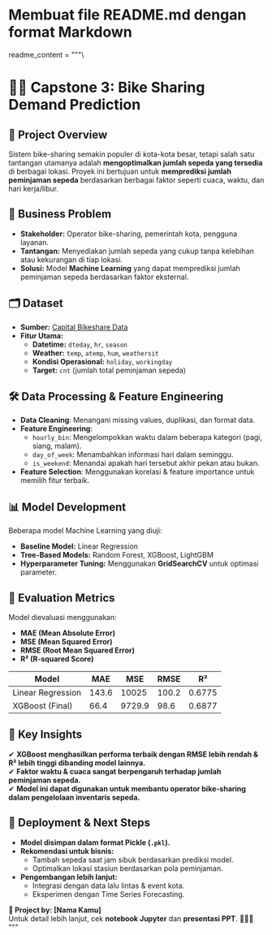 # Membuat file README.md dengan format Markdown

readme_content = """\
# 🚴‍♂️ Capstone 3: Bike Sharing Demand Prediction

## 📌 Project Overview
Sistem bike-sharing semakin populer di kota-kota besar, tetapi salah satu tantangan utamanya adalah **mengoptimalkan jumlah sepeda yang tersedia** di berbagai lokasi. Proyek ini bertujuan untuk **memprediksi jumlah peminjaman sepeda** berdasarkan berbagai faktor seperti cuaca, waktu, dan hari kerja/libur.

## 🎯 Business Problem
- **Stakeholder:** Operator bike-sharing, pemerintah kota, pengguna layanan.
- **Tantangan:** Menyediakan jumlah sepeda yang cukup tanpa kelebihan atau kekurangan di tiap lokasi.
- **Solusi:** Model **Machine Learning** yang dapat memprediksi jumlah peminjaman sepeda berdasarkan faktor eksternal.

## 🗂 Dataset
- **Sumber:** [Capital Bikeshare Data](http://capitalbikeshare.com/system-data)
- **Fitur Utama:**
  - **Datetime:** `dteday`, `hr`, `season`
  - **Weather:** `temp`, `atemp`, `hum`, `weathersit`
  - **Kondisi Operasional:** `holiday`, `workingday`
  - **Target:** `cnt` (jumlah total peminjaman sepeda)

## 🛠 Data Processing & Feature Engineering
- **Data Cleaning**: Menangani missing values, duplikasi, dan format data.
- **Feature Engineering**:
  - `hourly_bin`: Mengelompokkan waktu dalam beberapa kategori (pagi, siang, malam).
  - `day_of_week`: Menambahkan informasi hari dalam seminggu.
  - `is_weekend`: Menandai apakah hari tersebut akhir pekan atau bukan.
- **Feature Selection**: Menggunakan korelasi & feature importance untuk memilih fitur terbaik.

## 📊 Model Development
Beberapa model Machine Learning yang diuji:
- **Baseline Model:** Linear Regression
- **Tree-Based Models:** Random Forest, XGBoost, LightGBM
- **Hyperparameter Tuning:** Menggunakan **GridSearchCV** untuk optimasi parameter.

## 📏 Evaluation Metrics
Model dievaluasi menggunakan:
- **MAE (Mean Absolute Error)**
- **MSE (Mean Squared Error)**
- **RMSE (Root Mean Squared Error)**
- **R² (R-squared Score)**

| Model               | MAE  | MSE   | RMSE  | R²   |
|---------------------|------|-------|-------|------|
| Linear Regression  | 143.6 | 10025 | 100.2 | 0.6775 |
| XGBoost (Final)    | 66.4  | 9729.9| 98.6  | 0.6877 |

## 📌 Key Insights
✔ **XGBoost menghasilkan performa terbaik dengan RMSE lebih rendah & R² lebih tinggi dibanding model lainnya.**  
✔ **Faktor waktu & cuaca sangat berpengaruh terhadap jumlah peminjaman sepeda.**  
✔ **Model ini dapat digunakan untuk membantu operator bike-sharing dalam pengelolaan inventaris sepeda.**  

## 🚀 Deployment & Next Steps
- **Model disimpan dalam format Pickle (`.pkl`).**
- **Rekomendasi untuk bisnis:**
  - Tambah sepeda saat jam sibuk berdasarkan prediksi model.
  - Optimalkan lokasi stasiun berdasarkan pola peminjaman.
- **Pengembangan lebih lanjut:**  
  - Integrasi dengan data lalu lintas & event kota.
  - Eksperimen dengan Time Series Forecasting.

**🚀 Project by: [Nama Kamu]**  
Untuk detail lebih lanjut, cek **notebook Jupyter** dan **presentasi PPT**. 🚴‍♂️✨  
"""

